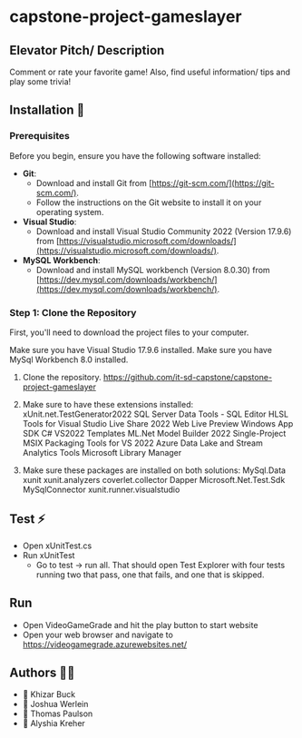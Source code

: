 # capstone-project-gameslayer


## Elevator Pitch/ Description
Comment or rate your favorite game! Also, find useful information/ tips and play some trivia! 

## Installation 🚀

### Prerequisites
Before you begin, ensure you have the following software installed:
 - **Git**: 
   - Download and install Git from [https://git-scm.com/](https://git-scm.com/).
   - Follow the instructions on the Git website to install it on your operating system.
- **Visual Studio**:
   - Download and install Visual Studio Community 2022 (Version 17.9.6) from [https://visualstudio.microsoft.com/downloads/](https://visualstudio.microsoft.com/downloads/).
- **MySQL Workbench**:
   - Download and install MySQL workbench (Version 8.0.30) from [https://dev.mysql.com/downloads/workbench/](https://dev.mysql.com/downloads/workbench/).

### Step 1: Clone the Repository
First, you'll need to download the project files to your computer.
 

Make sure you have Visual Studio 17.9.6 installed.
Make sure you have MySql Workbench 8.0 installed.

1. Clone the repository.
https://github.com/it-sd-capstone/capstone-project-gameslayer

2. Make sure to have these extensions installed: 
 xUnit.net.TestGenerator2022
 SQL Server Data Tools - SQL Editor
 HLSL Tools for Visual Studio
 Live Share 2022
 Web Live Preview
 Windows App SDK C# VS2022 Templates
 ML.Net Model Builder 2022
 Single-Project MSIX Packaging Tools for VS 2022
 Azure Data Lake and Stream Analytics Tools
 Microsoft Library Manager

 3. Make sure these packages are installed on both solutions:
 MySql.Data
 xunit
 xunit.analyzers
 coverlet.collector
 Dapper
 Microsoft.Net.Test.Sdk
 MySqlConnector
 xunit.runner.visualstudio
 

## Test ⚡
- Open xUnitTest.cs
-  Run xUnitTest
   - Go to test -> run all. That should open Test Explorer with four tests running two that pass, one that fails, and one that is skipped. 

   

## Run 
- Open VideoGameGrade and hit the play button to start website
- Open your web browser and navigate to https://videogamegrade.azurewebsites.net/
  
## Authors 👯👯

- 🌟 Khizar Buck
- 🌟 Joshua Werlein
- 🌟 Thomas Paulson
- 🌟 Alyshia Kreher
